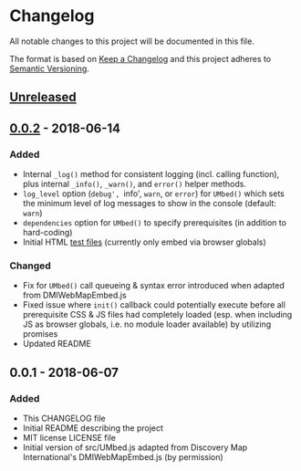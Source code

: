 # Changelog
All notable changes to this project will be documented in this file.

The format is based on [Keep a Changelog](https://keepachangelog.com/en/1.0.0/)
and this project adheres to [Semantic Versioning](https://semver.org/spec/v2.0.0.html).

## [Unreleased]

## [0.0.2] - 2018-06-14
### Added
- Internal `_log()` method for consistent logging (incl. calling function), plus internal
  `_info()`, `_warn()`, and `error()` helper methods.
- `log_level` option (`debug', `info', `warn`, or `error`) for `UMbed()` which sets the
  minimum level of log messages to show in the console (default: `warn`)
- `dependencies` option for `UMbed()` to specify prerequisites (in addition to hard-coding)
- Initial HTML [test files](test/) (currently only embed via browser globals)

### Changed
- Fix for `UMbed()` call queueing & syntax error introduced when adapted from DMIWebMapEmbed.js
- Fixed issue where `init()` callback could potentially execute before all prerequisite
  CSS & JS files had completely loaded (esp. when including JS as browser globals, i.e.
  no module loader available) by utilizing promises
- Updated README

## 0.0.1 - 2018-06-07
### Added
- This CHANGELOG file
- Initial README describing the project
- MIT license LICENSE file
- Initial version of src/UMbed.js adapted from Discovery Map International's
  DMIWebMapEmbed.js (by permission)

[Unreleased]: compare/0.0.2...HEAD
[0.0.2]: compare/0.0.1...0.0.2
